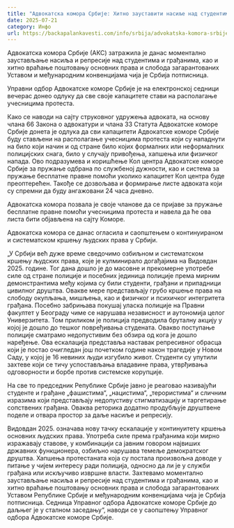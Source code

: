 ```yaml
---
title: "Адвокатска комора Србије: Хитно зауставити насиље над студентима и грађанима"
date: 2025-07-21
category: Инфо
url: https://backapalankavesti.com/info/srbija/advokatska-komora-srbije-hitno-zaustaviti-nasilje-nad-studentima-i-gradjanima/
---
```


Адвокатска комора Србије (АКС) затражила је данас моментално заустављање насиља и репресије над студентима и грађанима, као и хитно враћање поштовању основних права и слобода загарантованих Уставом и међународним конвенцијама чија је Србија потписница.

Управни одбор Адвокатске коморе Србије је на електронској седници вечерас донео одлуку да све своје капацитете стави на располагање учесницима протеста.

Како се наводи на сајту струковног удружења адвоката, на основу члана 66 Закона о адвокатури и члана 33 Статута Адвокатске коморе Србије донета је одлука да сви капацитети Адвокатске коморе Србије буду стављени на располагање учесницима протеста који су нападнути на било који начин и од стране било којих формалних или неформалних полицијских снага, било у случају привођења, хапшења или физичког напада. Ово подразумева и коришћење Кол центра Адвокатске коморе Србије за пружање одбрана по службеној дужности, као и система за пружање бесплатне правне помоћи уколико капацитет Кол центра буде преоптерећен. Такође се дозвољава и формирање листе адвоката који су спремни да буду ангажовани 24 часа дневно.

Адвокатска комора позвала је своје чланове да се пријаве за пружање бесплатне правне помоћи учесницима протеста и навела да ће ова листа бити објављена на сајту Коморе.

Адвокатска комора се данас огласила и саопштењем о континуираном и систематском кршењу људских права у Србији.

„У Србији већ дуже време сведочимо озбиљном и систематском кршењу људских права, које је кулминирало догађајима на Видовдан 2025. године. Тог дана дошло је до масовне и прекомерне употребе силе од стране полиције и посебних јединица полиције према мирним демонстрантима међу којима су били студенти, грађани и припадници цивилног друштва. Овакве мере представљају грубо кршење права на слободу окупљања, мишљења, као и физичког и психичког интегритета грађана. Посебно забрињава покушај уласка полиције на Правни факултет у Београду чиме се нарушава независност и аутономија целог Универзитета. Том приликом је полиција предводила бруталну акцију у којој је дошло до тешког повређивања студената. Овакво поступање полиције сматрамо недопустивим без обзира од кога је дошло наређење. Ова ескалација представља наставак репресивног обрасца који је постао очигледан још почетком године након трагедије у Новом Саду, у којој је 16 невиних људи изгубило живот. Студенти су упутили захтеве који се тичу успостављања владавине права, утврђивања одговорности и борбе против системске корупције.

На све то председник Републике Србије јавно је реаговао називајући студенте и грађане „фашистима“, „нацистима“, „терористима“ и сличним изразима који представљају недопустиву стигматизацију и таргетирање сопствених грађана. Оваква реторика додатно продубљује друштвене поделе и отвара простор за даље насиље и репресију.

Видовдан 2025. означава нову тачку ескалације у континуитету кршења основних људских права. Употреба силе према грађанима који мирно изражавају ставове, у комбинацији са јавним говором највиших државних функционера, озбиљно нарушава темеље демократског друштва. Хапшења протестаната која су постала произвољна доводе у питање у чијем интересу ради полиција, односно да ли је у служби грађана или искључиво извршне власти. Захтевамо моментално заустављање насиља и репресије над студентима и грађанима, као и хитно враћање поштовању основних права и слобода загарантованих Уставом Републике Србије и међународним конвенцијама чија је Србија потписница. Седница Управног одбора Адвокатске коморе Србије до даљњег је у сталном заседању“, наводи се у саопштењу Управног одбора Адвокатске коморе Србије.
